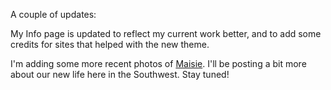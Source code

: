 A couple of updates:

My Info page is updated to reflect my current work better, and to add some credits for sites that helped with the new theme.

I'm adding some more recent photos of [Maisie](/pets/maisie#april-last-day-at-day-camp). I'll be posting a bit more about our new life here in the Southwest. Stay tuned!